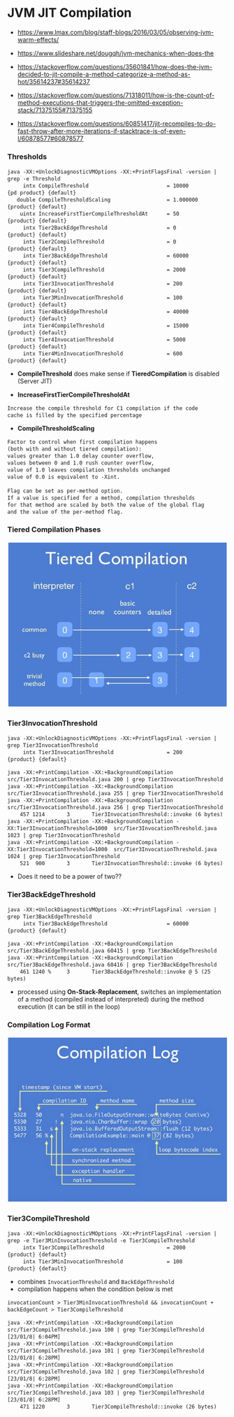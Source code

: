 # JVM JIT Compilation

- https://www.lmax.com/blog/staff-blogs/2016/03/05/observing-jvm-warm-effects/
- https://www.slideshare.net/dougqh/jvm-mechanics-when-does-the

- https://stackoverflow.com/questions/35601841/how-does-the-jvm-decided-to-jit-compile-a-method-categorize-a-method-as-hot/35614237#35614237
- https://stackoverflow.com/questions/71318011/how-is-the-count-of-method-executions-that-triggers-the-omitted-exception-stack/71375155#71375155
- https://stackoverflow.com/questions/60851417/jit-recompiles-to-do-fast-throw-after-more-iterations-if-stacktrace-is-of-even-l/60878577#60878577

### Thresholds

```
java -XX:+UnlockDiagnosticVMOptions -XX:+PrintFlagsFinal -version | grep -e Threshold
     intx CompileThreshold                         = 10000                                  {pd product} {default}
   double CompileThresholdScaling                  = 1.000000                                  {product} {default}
    uintx IncreaseFirstTierCompileThresholdAt      = 50                                        {product} {default}
     intx Tier2BackEdgeThreshold                   = 0                                         {product} {default}
     intx Tier2CompileThreshold                    = 0                                         {product} {default}
     intx Tier3BackEdgeThreshold                   = 60000                                     {product} {default}
     intx Tier3CompileThreshold                    = 2000                                      {product} {default}
     intx Tier3InvocationThreshold                 = 200                                       {product} {default}
     intx Tier3MinInvocationThreshold              = 100                                       {product} {default}
     intx Tier4BackEdgeThreshold                   = 40000                                     {product} {default}
     intx Tier4CompileThreshold                    = 15000                                     {product} {default}
     intx Tier4InvocationThreshold                 = 5000                                      {product} {default}
     intx Tier4MinInvocationThreshold              = 600                                       {product} {default}
```

- **CompileThreshold** does make sense if **TieredCompilation** is disabled (Server JIT)

- **IncreaseFirstTierCompileThresholdAt**
```
Increase the compile threshold for C1 compilation if the code 
cache is filled by the specified percentage
```

- **CompileThresholdScaling**
```
Factor to control when first compilation happens 
(both with and without tiered compilation): 
values greater than 1.0 delay counter overflow, 
values between 0 and 1.0 rush counter overflow, 
value of 1.0 leaves compilation thresholds unchanged 
value of 0.0 is equivalent to -Xint. 

Flag can be set as per-method option. 
If a value is specified for a method, compilation thresholds 
for that method are scaled by both the value of the global flag 
and the value of the per-method flag.
```

### Tiered Compilation Phases

![TIERED_COMPILATION](tiered-compilation.png)

### Tier3InvocationThreshold

```
java -XX:+UnlockDiagnosticVMOptions -XX:+PrintFlagsFinal -version | grep Tier3InvocationThreshold
     intx Tier3InvocationThreshold                 = 200                                       {product} {default}
```

```
java -XX:+PrintCompilation -XX:+BackgroundCompilation src/Tier3InvocationThreshold.java 200 | grep Tier3InvocationThreshold
java -XX:+PrintCompilation -XX:+BackgroundCompilation src/Tier3InvocationThreshold.java 255 | grep Tier3InvocationThreshold
java -XX:+PrintCompilation -XX:+BackgroundCompilation src/Tier3InvocationThreshold.java 256 | grep Tier3InvocationThreshold
    457 1214       3       Tier3InvocationThreshold::invoke (6 bytes)
java -XX:+PrintCompilation -XX:+BackgroundCompilation -XX:Tier3InvocationThreshold=1000  src/Tier3InvocationThreshold.java 1023 | grep Tier3InvocationThreshold
java -XX:+PrintCompilation -XX:+BackgroundCompilation -XX:Tier3InvocationThreshold=1000  src/Tier3InvocationThreshold.java 1024 | grep Tier3InvocationThreshold 
    521  900       3       Tier3InvocationThreshold::invoke (6 bytes)
```

- Does it need to be a power of two??

### Tier3BackEdgeThreshold

```
java -XX:+UnlockDiagnosticVMOptions -XX:+PrintFlagsFinal -version | grep Tier3BackEdgeThreshold
     intx Tier3BackEdgeThreshold                   = 60000                                     {product} {default}
```

```
java -XX:+PrintCompilation -XX:+BackgroundCompilation src/Tier3BackEdgeThreshold.java 60415 | grep Tier3BackEdgeThreshold
java -XX:+PrintCompilation -XX:+BackgroundCompilation src/Tier3BackEdgeThreshold.java 60416 | grep Tier3BackEdgeThreshold
    461 1240 %     3       Tier3BackEdgeThreshold::invoke @ 5 (25 bytes)
```

- processed using **On-Stack-Replacement**, switches an implementation of a method (compiled instead of interpreted)
during the method execution (it can be still in the loop)  

### Compilation Log Format

![COMPILATION_LOG_FORMAT](compilation-log-format.png)

### Tier3CompileThreshold

```
java -XX:+UnlockDiagnosticVMOptions -XX:+PrintFlagsFinal -version | grep -e Tier3MinInvocationThreshold -e Tier3CompileThreshold
     intx Tier3CompileThreshold                    = 2000                                      {product} {default}
     intx Tier3MinInvocationThreshold              = 100                                       {product} {default}
```

- combines `InvocationThreshold` and `BackEdgeThreshold`
- compilation happens when the condition below is met

```
invocationCount > Tier3MinInvocationThreshold && invocationCount + backEdgeCount > Tier3CompileThreshold
```

```
java -XX:+PrintCompilation -XX:+BackgroundCompilation src/Tier3CompileThreshold.java 100 | grep Tier3CompileThreshold                                                      [23/01/8| 6:04PM]
java -XX:+PrintCompilation -XX:+BackgroundCompilation src/Tier3CompileThreshold.java 101 | grep Tier3CompileThreshold                                                      [23/01/8| 6:28PM]
java -XX:+PrintCompilation -XX:+BackgroundCompilation src/Tier3CompileThreshold.java 102 | grep Tier3CompileThreshold                                                      [23/01/8| 6:28PM]
java -XX:+PrintCompilation -XX:+BackgroundCompilation src/Tier3CompileThreshold.java 103 | grep Tier3CompileThreshold                                                      [23/01/8| 6:28PM]
    471 1220       3       Tier3CompileThreshold::invoke (26 bytes)
```